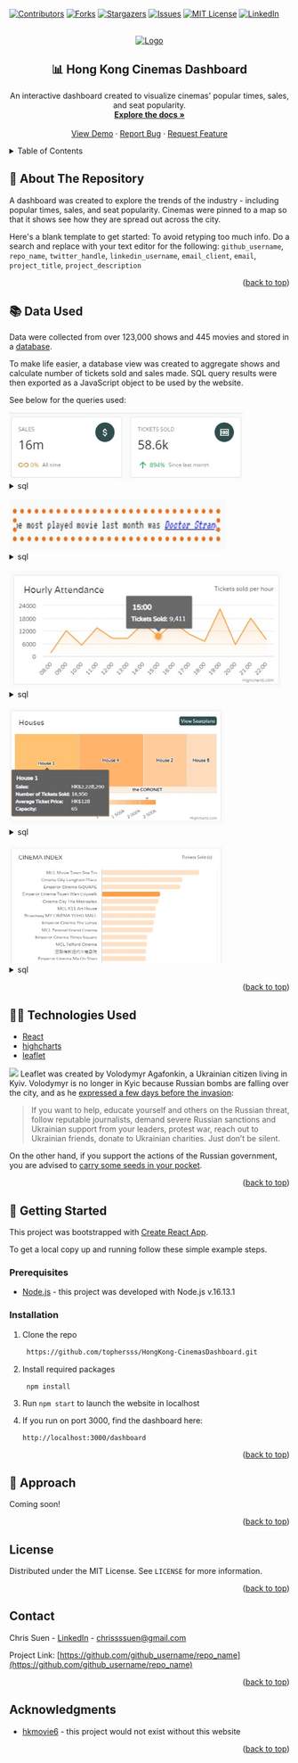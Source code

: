 <div id="top"></div>
<!--
*** Thanks for checking out the Best-README-Template. If you have a suggestion
*** that would make this better, please fork the repo and create a pull request
*** or simply open an issue with the tag "enhancement".
*** Don't forget to give the project a star!
*** Thanks again! Now go create something AMAZING! :D
-->



<!-- PROJECT SHIELDS -->
<!--
*** I'm using markdown "reference style" links for readability.
*** Reference links are enclosed in brackets [ ] instead of parentheses ( ).
*** See the bottom of this document for the declaration of the reference variables
*** for contributors-url, forks-url, etc. This is an optional, concise syntax you may use.
*** https://www.markdownguide.org/basic-syntax/#reference-style-links
-->
[![Contributors][contributors-shield]][contributors-url]
[![Forks][forks-shield]][forks-url]
[![Stargazers][stars-shield]][stars-url]
[![Issues][issues-shield]][issues-url]
[![MIT License][license-shield]][license-url]
[![LinkedIn][linkedin-shield]][linkedin-url]



<!-- PROJECT LOGO -->
<br />
<div align="center">
  <a href="https://github.com/github_username/repo_name">
    <img src="images/logo.png" alt="Logo" width="80" height="80">
  </a>

<h2 align="center">📊 Hong Kong Cinemas Dashboard</h2>

  <p align="center">
	An interactive dashboard created to visualize cinemas' popular times, sales, and seat popularity.
    <br />
    <a href="https://github.com/github_username/repo_name"><strong>Explore the docs »</strong></a>
    <br />
    <br />
    <a href="https://github.com/github_username/repo_name">View Demo</a>
    ·
    <a href="https://github.com/github_username/repo_name/issues">Report Bug</a>
    ·
    <a href="https://github.com/github_username/repo_name/issues">Request Feature</a>
  </p>
</div>



<!-- TABLE OF CONTENTS -->
<details>
  <summary>Table of Contents</summary>
  <ol>
    <li>
      <a href="#about-the-repository">About The Repository</a>
    </li>
    <li>
        <a href="#data-used">Data Used</a>
    </li>
    <li>
        <a href="#technologies-used">Technologies Used</a>
    </li>
    <li>
      <a href="#getting-started">Getting Started</a>
      <ul>
        <li><a href="#prerequisites">Prerequisites</a></li>
        <li><a href="#installation">Installation</a></li>
      </ul>
    </li>
    <li>
        <a href="#observations">Observations</a>
    </li>
    <li><a href="#license">License</a></li>
    <li><a href="#contact">Contact</a></li>
    <li><a href="#acknowledgments">Acknowledgments</a></li>
  </ol>
</details>



<!-- ABOUT THE REPOSITORY -->
## 🧐 About The Repository
<div id="about-the-repository"></div>

A dashboard was created to explore the trends of the industry - including popular times, sales, and seat popularity. Cinemas were pinned to a map so that it shows see how they are spread out across the city.

Here's a blank template to get started: To avoid retyping too much info. Do a search and replace with your text editor for the following: `github_username`, `repo_name`, `twitter_handle`, `linkedin_username`, `email_client`, `email`, `project_title`, `project_description`

<p align="right">(<a href="#top">back to top</a>)</p>


## 📚  Data Used
<div id="data-used"></div>

Data were collected from over 123,000 shows and 445 movies and stored in a [database](). 

To make life easier, a database view was created to aggregate shows and calculate number of tickets sold and sales made. SQL query results were then exported as a JavaScript object to be used by the website.

See below for the queries used:

<img src="screenshots/data-used__1.jpg" alt="Logo" height="120" width="420">
<details> 
<summary>sql</summary>

```sql
SELECT
    b.theatreID 
    , a.theatre as 'theatreTC'
    , b.name_en as 'theatreEN'
    , SUM(a.profit) as 'OverallSales'
    , SUM(CASE WHEN strftime('%Y-%m', a.movie_starttime) = strftime('%Y-%m', 'now') AND a.theatre IS NOT NULL THEN a.profit ELSE 0 END) as 'CurrentMonthSales'
    , SUM(CASE WHEN strftime('%Y-%m', a.movie_starttime) = strftime('%Y-%m', 'now', '-32 days') AND a.theatre IS NOT NULL THEN a.profit ELSE 0 END) as 'PrevMonthSales'
    , SUM(CASE WHEN strftime('%W', a.movie_starttime) = strftime('%W', 'now') THEN a.profit ELSE 0 END) as 'CurrentWeekSales'
    , SUM(CASE WHEN strftime('%W', a.movie_starttime) = strftime('%W', 'now', '-7 days') THEN a.profit ELSE 0 END) as 'PrevWeekSales'
    , SUM(a.ticket_sold) as 'OverallTicketsSold'
    , SUM(CASE WHEN strftime('%Y-%m', a.movie_starttime) = strftime('%Y-%m', 'now') THEN a.ticket_sold ELSE 0 END) as 'CurrentMonthTicketsSold'
    , SUM(CASE WHEN strftime('%Y-%m', a.movie_starttime) = strftime('%Y-%m', 'now', '-32 days') THEN a.ticket_sold ELSE 0 END) as 'PrevMonthTicketsSold'
    , SUM(CASE WHEN strftime('%W', a.movie_starttime) = strftime('%W', 'now') THEN a.ticket_sold ELSE 0 END) as 'CurrentWeekTicketsSold'
    , SUM(CASE WHEN strftime('%W', a.movie_starttime) = strftime('%W', 'now', '-7 days') THEN a.ticket_sold ELSE 0 END) as 'PrevWeekTicketsSold'
FROM vShowDetails as a
INNER JOIN Theatres as b on a.theatre = b.name
WHERE a.theatre is not null
GROUP BY a.theatre
```
</details>

<br>

<img src="screenshots/data-used__2.jpg" alt="Logo" height="90" width="390">
<details> 
<summary>sql</summary>

```sql
WITH 
crowded_session AS (
select
    a.TheatreID
    --, (weekday || '_' || strftime('%H', a.movie_starttime)) as 'session'
    , a.weekday
    , strftime('%H', a.movie_starttime) as 'hh'
    , SUM(a.ticket_sold)
    , ROW_NUMBER() OVER(PARTITION BY a.theatreID ORDER BY SUM(a.ticket_sold) desc) as 'rnk'
from vShowDetails as a 
group by a.theatreID, a.weekday, strftime('%H', a.movie_starttime)
) ,
movie_cnt AS (
select
    a.theatreID
    , SUM( CASE WHEN strftime('%Y-%m', a.movie_starttime) = strftime('%Y-%m', 'now', '-32 days') THEN 1 ELSE 0 END ) as 'cnt'
    --, COUNT(*) as 'cnt'
from vShowDetails as a 
group by a.theatreID
) ,
cheapest_ticket AS (
select
    a.TheatreID
    , a.weekday
    , strftime('%H', a.movie_starttime) as 'hh'
    , AVG(price) as 'avg_price'
    , ROW_NUMBER() OVER(PARTITION BY a.theatreID ORDER BY AVG(price)) as 'rnk'
from vShowDetails as a 
group by a.theatreID, a.weekday, strftime('%H', a.movie_starttime)
) ,
top_movie AS (
select
    a.TheatreID
    , a.movieID
    , a.hkmovie6_code
    , a.name_en
    , SUM( CASE WHEN strftime('%Y-%m', a.movie_starttime) = strftime('%Y-%m', 'now', '-32 days') THEN 1 ELSE 0 END ) as 'cnt'
    , ROW_NUMBER() OVER(PARTITION BY a.theatreID ORDER BY SUM( CASE WHEN strftime('%Y-%m', a.movie_starttime) = strftime('%Y-%m', 'now', '-32 days') THEN 1 ELSE 0 END ) desc) as 'rnk'
from vShowDetails as a 
group by a.theatreID, a.movieID, a.hkmovie6_code, a.name_en
)
SELECT
    a.TheatreID
    , a.weekday as 'crowd_day'
    , a.hh as 'crowd_hh'
    , b.cnt as 'movie_cnt_last_month'
    , c.weekday as 'cheap_day'
    , c.hh as 'cheap_hh'
    , c.avg_price as 'cheap_avg_price'
    , d.movieID as 'most_played_movieID'
    , d.hkmovie6_code as 'most_played_hkmovie6_code'
    , d.name_en as 'most_played_name_en'
    , d.cnt as 'most_played_cnt'
FROM crowded_session as a 
INNER JOIN movie_cnt as b on a.TheatreID = b.TheatreID
INNER JOIN cheapest_ticket as c on a.TheatreID = c.TheatreID and c.rnk = 1
INNER JOIN top_movie as d on a.TheatreID = d.TheatreID and d.rnk = 1
WHERE a.rnk = 1
AND a.TheatreID is not null
```
</details>

<br>

<img src="screenshots/data-used__3.jpg" alt="Logo" height="210" width="490">
<details> 
<summary>sql</summary>

```sql
SELECT * FROM (
SELECT
    main.theatre
    , main.theatreID
    , CASE main.hh
        WHEN '08:00' THEN 0
        WHEN '09:00' THEN 1
        WHEN '10:00' THEN 2
        WHEN '11:00' THEN 3
        WHEN '12:00' THEN 4
        WHEN '13:00' THEN 5
        WHEN '14:00' THEN 6
        WHEN '15:00' THEN 7
        WHEN '16:00' THEN 8
        WHEN '17:00' THEN 9
        WHEN '18:00' THEN 10
        WHEN '19:00' THEN 11
        WHEN '20:00' THEN 12
        WHEN '21:00' THEN 13
        WHEN '22:00' THEN 14
        WHEN '23:00' THEN 15
        WHEN '24:00' THEN 16
        WHEN '01:00' THEN 17
    ELSE -1
    END as 'label'
    , main.hh
    , SUM(ticket_sold) as 'ticket_sold'
    , SUM(capacity) as 'available_seats'
    , (SUM(ticket_sold) * 1.0 / SUM(capacity) ) as 'occupancy'
    , SUM(profit) as 'profit'
    , COUNT(*) as 'nob'
    , CASE WHEN main.hh = '01:00' THEN 2 ELSE 1 END as 'sortVal'
FROM (
    SELECT
        a.theatre, a.theatreID
        , replace(strftime('%H:00', a.movie_starttime), '00:00', '24:00') as 'hh', a.ticket_sold, a.capacity, a.profit
    FROM vShowDetails as a
    INNER JOIN Showtimes as b on a.ShowtimeID = b.ShowtimeID
    INNER JOIN Movies as c on a.MovieID = c.MovieID
    WHERE a.price is not null
) main
WHERE main.hh is not null
GROUP BY main.theatre, main.hh
) final
ORDER BY theatre, sortVal, hh
```
</details>

<br>

<img src="screenshots/data-used__4.jpg" alt="Logo" height="210" width="385">
<details> 
<summary>sql</summary>

```sql
select a.house_name, a.house_alias1, a.houseid, a.theatre, a.theatre_en, a.theatreid, AVG(price) AS 'avg_price', SUM(profit) as 'profit', SUM(ticket_sold) as 'ticket_sold', MIN(CAPACITY) as 'capacity', count(*) as 'nob'
from vShowDetails as a
where a.price is not null
group by a.house_name, a.house_alias1, a.houseid, a.theatre, a.theatre_en, a.theatreid
order by theatreid, profit desc
```
</details>

<br>

<img src="screenshots/data-used__5.jpg" alt="Logo" height="210" width="385">
<details> 
<summary>sql</summary>

```sql
SELECT
    b.theatreID 
    , a.theatre as 'theatreTC'
    , b.name_en as 'theatreEN'
    , SUM(a.profit) as 'OverallSales'
    , SUM(CASE WHEN strftime('%Y-%m', a.movie_starttime) = strftime('%Y-%m', 'now') AND a.theatre IS NOT NULL THEN a.profit ELSE 0 END) as 'CurrentMonthSales'
    , SUM(CASE WHEN strftime('%Y-%m', a.movie_starttime) = strftime('%Y-%m', 'now', '-32 days') AND a.theatre IS NOT NULL THEN a.profit ELSE 0 END) as 'PrevMonthSales'
    , SUM(CASE WHEN strftime('%W', a.movie_starttime) = strftime('%W', 'now') THEN a.profit ELSE 0 END) as 'CurrentWeekSales'
    , SUM(CASE WHEN strftime('%W', a.movie_starttime) = strftime('%W', 'now', '-7 days') THEN a.profit ELSE 0 END) as 'PrevWeekSales'
    , SUM(a.ticket_sold) as 'OverallTicketsSold'
    , SUM(CASE WHEN strftime('%Y-%m', a.movie_starttime) = strftime('%Y-%m', 'now') THEN a.ticket_sold ELSE 0 END) as 'CurrentMonthTicketsSold'
    , SUM(CASE WHEN strftime('%Y-%m', a.movie_starttime) = strftime('%Y-%m', 'now', '-32 days') THEN a.ticket_sold ELSE 0 END) as 'PrevMonthTicketsSold'
    , SUM(CASE WHEN strftime('%W', a.movie_starttime) = strftime('%W', 'now') THEN a.ticket_sold ELSE 0 END) as 'CurrentWeekTicketsSold'
    , SUM(CASE WHEN strftime('%W', a.movie_starttime) = strftime('%W', 'now', '-7 days') THEN a.ticket_sold ELSE 0 END) as 'PrevWeekTicketsSold'
FROM vShowDetails as a
INNER JOIN Theatres as b on a.theatre = b.name
WHERE a.theatre is not null
GROUP BY a.theatre
```
</details>


<p align="right">(<a href="#top">back to top</a>)</p>


## 👨‍💻  Technologies Used
<div id="technologies-used"></div>

* [React](https://reactjs.org/)
* [highcharts](https://www.highcharts.com/)
* [leaflet](https://leafletjs.com/)

<img src="https://upload.wikimedia.org/wikipedia/commons/thumb/4/49/Flag_of_Ukraine.svg/800px-Flag_of_Ukraine.svg.png?20100406171642" height="12"> Leaflet was created by Volodymyr Agafonkin, a Ukrainian citizen living in Kyiv.
Volodymyr is no longer in Kyic because Russian bombs are falling over the city, and as he [expressed a few days before the invasion](https://twitter.com/LeafletJS/status/1496051256409919489):
> If you want to help, educate yourself and others on the Russian threat, follow reputable journalists, demand severe Russian sanctions and Ukrainian support from your leaders, protest war, reach out to Ukrainian friends, donate to Ukrainian charities. Just don’t be silent.

On the other hand, if you support the actions of the Russian government, 
you are advised to [carry some seeds in your pocket](https://www.theguardian.com/world/video/2022/feb/25/ukrainian-woman-sunflower-seeds-russian-soldiers-video).


<p align="right">(<a href="#top">back to top</a>)</p>

<!-- GETTING STARTED -->
## 🚀 Getting Started
<div id="getting-started"></div>

This project was bootstrapped with [Create React App](https://github.com/facebook/create-react-app).

To get a local copy up and running follow these simple example steps.

### Prerequisites
<div id="prerequisites"></div>

* [Node.js](https://nodejs.org/en/) - this project was developed with Node.js v.16.13.1

### Installation
<div id="installation"></div>

1. Clone the repo
   ```sh
	https://github.com/tophersss/HongKong-CinemasDashboard.git
   ```
2. Install required packages
   ```sh
	npm install
   ```
    
3. Run `npm start` to launch the website in localhost

4. If you run on port 3000, find the dashboard here:
	```
	http://localhost:3000/dashboard
	```


<p align="right">(<a href="#top">back to top</a>)</p>

## 👣 Approach
<div id="approach"></div>

Coming soon!


</details>

<p align="right">(<a href="#top">back to top</a>)</p>

<!-- LICENSE -->
## License
<div id="license"></div>

Distributed under the MIT License. See `LICENSE` for more information.

<p align="right">(<a href="#top">back to top</a>)</p>



<!-- CONTACT -->
## Contact
<div id="contact"></div>

Chris Suen - [LinkedIn](https://twitter.com/twitter_handle) - chrissssuen@gmail.com

Project Link: [https://github.com/github_username/repo_name](https://github.com/github_username/repo_name)

<p align="right">(<a href="#top">back to top</a>)</p>



<!-- ACKNOWLEDGMENTS -->
## Acknowledgments

* [hkmovie6](hkmovie6-url) - this project would not exist without this website



<p align="right">(<a href="#top">back to top</a>)</p>



<!-- MARKDOWN LINKS & IMAGES -->
<!-- https://www.markdownguide.org/basic-syntax/#reference-style-links -->
[contributors-shield]: https://img.shields.io/github/contributors/tophersss/HongKong-CinemasDashboard?style=for-the-badge
[contributors-url]: https://github.com/tophersss/HongKong-CinemasScraper/graphs/contributors
[forks-shield]: https://img.shields.io/github/forks/tophersss/HongKong-CinemasDashboard?style=for-the-badge
[forks-url]: https://github.com/tophersss/HongKong-CinemasScraper/network/members
[stars-shield]: https://img.shields.io/github/stars/tophersss/HongKong-CinemasDashboard?style=for-the-badge
[stars-url]: https://github.com/tophersss/HongKong-CinemasScraper/stargazers
[issues-shield]: https://img.shields.io/github/issues/tophersss/HongKong-CinemasDashboard?style=for-the-badge
[issues-url]: https://github.com/tophersss/HongKong-CinemasScraper/issues
[license-shield]: https://img.shields.io/github/license/tophersss/HongKong-CinemasDashboard?style=for-the-badge
[license-url]: https://github.com/github_username/repo_name/blob/master/LICENSE.txt
[linkedin-shield]: https://img.shields.io/badge/-LinkedIn-black.svg?style=for-the-badge&logo=linkedin&colorB=555
[linkedin-url]: https://linkedin.com/in/linkedin_username
[product-screenshot]: images/screenshot.png
[hkmovie6-url]: https://hkmovie6.com

